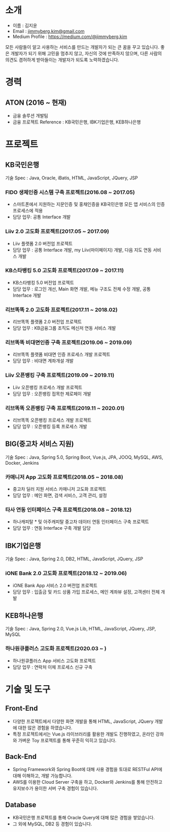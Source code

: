 # 소개
* 이름 : 김지윤
* Email : jimmyberg.kim@gmail.com
* Medium Profile : https://medium.com/@jimmyberg.kim

모든 사람들이 알고 사용하는 서비스를 만드는 개발자가 되는 큰 꿈을 꾸고 있습니다.
좋은 개발자가 되기 위해 고민을 멈추지 않고, 자신의 것에 만족하지 않으며,
다른 사람의 의견도 겸허하게 받아들이는 개발자가 되도록 노력하겠습니다.

# 경력
## ATON (2016 ~ 현재)
* 금융 솔루션 개발팀
* 금융 프로젝트 Reference : KB국민은행, IBK기업은행, KEB하나은행

# 프로젝트
## KB국민은행
기술 Spec : Java, Oracle, iBatis, HTML, JavaScript, JQuery, JSP
### FIDO 생체인증 시스템 구축 프로젝트(2016.08 ~ 2017.05)
* 스마트폰에서 지원하는 지문인증 및 홍채인증을 KB국민은행 모든 앱 서비스의 인증 프로세스에 적용
* 담당 업무: 공통 Interface 개발

### Liiv 2.0 고도화 프로젝트(2017.05 ~ 2017.09)
* Liiv 플랫폼 2.0 버전업 프로젝트
* 담당 업무 : 공통 Interface 개발, my Liiv(마이페이지) 개발, 다음 지도 연동 서비스 개발

### KB스타뱅킹 5.0 고도화 프로젝트(2017.09 ~ 2017.11)
* KB스타뱅킹 5.0 버전업 프로젝트
* 담당 업무 : 로그인 개선, Main 화면 개발, 메뉴 구조도 전체 수정 개발, 공통 Interface 개발

### 리브똑똑 2.0 고도화 프로젝트(2017.11 ~ 2018.02)
* 리브똑똑 플랫폼 2.0 버전업 프로젝트
* 담당 업무 : KB금융그룹 조직도 메신저 연동 서비스 개발

### 리브똑똑 비대면인증 구축 프로젝트(2019.06 ~ 2019.09)
* 리브똑똑 플랫폼 비대면 인증 프로세스 개발 프로젝트
* 담당 업무 : 비대면 계좌개설 개발

### Liiv 오픈뱅킹 구축 프로젝트(2019.09 ~ 2019.11)
* Liiv 오픈뱅킹 프로세스 개발 프로젝트
* 담당 업무 : 오픈뱅킹 접목한 제로페이 개발

### 리브똑똑 오픈뱅킹 구축 프로젝트(2019.11 ~ 2020.01)
* 리브똑똑 오픈뱅킹 프로세스 개발 프로젝트
* 담당 업무 : 오픈뱅킹 등록 프로세스 개발

## BIG(중고차 서비스 지원)
기술 Spec : Java, Spring 5.0, Spring Boot, Vue.js, JPA, JOOQ, MySQL, AWS, Docker, Jenkins
### 카매니저 App 고도화 프로젝트(2018.05 ~ 2018.08)
* 중고차 딜러 지원 서비스 카매니저 고도화 프로젝트
* 담당 업무 : 메인 화면, 검색 서비스, 고객 관리, 설정

### 타사 연동 인터페이스 구축 프로젝트(2018.08 ~ 2018.12)
* 하나캐피탈 * 및 아주캐피탈 중고차 데이터 연동 인터페이스 구축 프로젝트
* 담당 업무 : 연동 Interface 구축 개발 담당

## IBK기업은행
기술 Spec : Java, Spring 2.0, DB2, HTML, JavaScript, JQuery, JSP
### iONE Bank 2.0 고도화 프로젝트(2018.12 ~ 2019.06)
* iONE Bank App 서비스 2.0 버전업 프로젝트
* 담당 업무 : 입출금 및 카드 상품 가입 프로세스, 메인 계좌뷰 설정, 고객센터 전체 개발

## KEB하나은행
기술 Spec : Java, Spring 2.0, Vue.js Lib, HTML, JavaScript, JQuery, JSP, MySQL
### 하나원큐플러스 고도화 프로젝트(2020.03 ~ )
* 하나원큐플러스 App 서비스 고도화 프로젝트
* 담당 업무 : 연락처 이체 프로세스 신규 구축

# 기술 및 도구
## Front-End
* 다양한 프로젝트에서 다양한 화면 개발을 통해 HTML, JavaScript, JQuery 개발에 대한 많은 경험을 하였습니다.
* 특정 프로젝트에서는 Vue.js 라이브러리를 활용한 개발도 진행하였고, 온라인 강좌와 가벼운 Toy 프로젝트를 통해 꾸준히 익히고 있습니다.

## Back-End
* Spring Framework와 Spring Boot에 대해 사용 경험을 토대로 RESTFul API에 대해 이해하고, 개발 가능합니다.
* AWS를 이용한 Cloud Server 구축을 하고, Docker와 Jenkins를 통해 안전하고 유지보수가 용이한 서버 구축 경험이 있습니다.

## Database
* KB국민은행 프로젝트를 통해 Oracle Query에 대해 많은 경험을 쌓았습니다.
* 그 외에 MySQL, DB2 등 경험이 있습니다.
